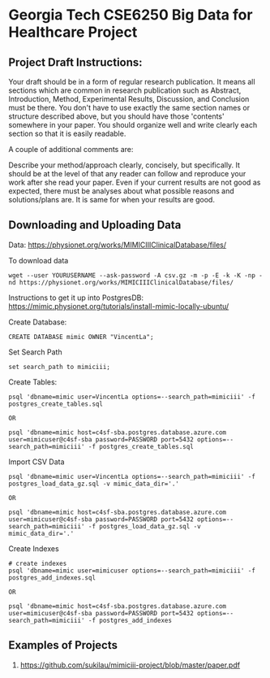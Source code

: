 # Georgia Tech CSE6250 Big Data for Healthcare Project

## Project Draft Instructions:
Your draft should be in a form of regular research publication.
It means all sections which are common in research publication such as Abstract, Introduction, Method, Experimental Results, Discussion, and Conclusion must be there. You don't have to use exactly the same section names or structure described above, but you should have those 'contents' somewhere in your paper.
You should organize well and write clearly each section so that it is easily readable.

A couple of additional comments are:

Describe your method/approach clearly, concisely, but specifically. It should be at the level of that any reader can follow and reproduce your work after she read your paper.
Even if your current results are not good as expected, there must be analyses about what possible reasons and solutions/plans are. It is same for when your results are good.

## Downloading and Uploading Data
Data: https://physionet.org/works/MIMICIIIClinicalDatabase/files/

To download data

```
wget --user YOURUSERNAME --ask-password -A csv.gz -m -p -E -k -K -np -nd https://physionet.org/works/MIMICIIIClinicalDatabase/files/
```

Instructions to get it up into PostgresDB: https://mimic.physionet.org/tutorials/install-mimic-locally-ubuntu/

Create Database:

```
CREATE DATABASE mimic OWNER "VincentLa";
```

Set Search Path
```
set search_path to mimiciii;
```

Create Tables:

```
psql 'dbname=mimic user=VincentLa options=--search_path=mimiciii' -f postgres_create_tables.sql

OR

psql 'dbname=mimic host=c4sf-sba.postgres.database.azure.com user=mimicuser@c4sf-sba password=PASSWORD port=5432 options=--search_path=mimiciii' -f postgres_create_tables.sql
```

Import CSV Data

```
psql 'dbname=mimic user=VincentLa options=--search_path=mimiciii' -f postgres_load_data_gz.sql -v mimic_data_dir='.'

OR

psql 'dbname=mimic host=c4sf-sba.postgres.database.azure.com user=mimicuser@c4sf-sba password=PASSWORD port=5432 options=--search_path=mimiciii' -f postgres_load_data_gz.sql -v mimic_data_dir='.'
```

Create Indexes

```
# create indexes
psql 'dbname=mimic user=mimicuser options=--search_path=mimiciii' -f postgres_add_indexes.sql

OR

psql 'dbname=mimic host=c4sf-sba.postgres.database.azure.com user=mimicuser@c4sf-sba password=PASSWORD port=5432 options=--search_path=mimiciii' -f postgres_add_indexes
```

## Examples of Projects
1. https://github.com/sukilau/mimiciii-project/blob/master/paper.pdf
